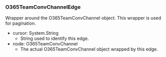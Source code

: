 ### O365TeamConvChannelEdge
Wrapper around the O365TeamConvChannel object. This wrapper is used for pagination.

- cursor: System.String
  - String used to identify this edge.
- node: O365TeamConvChannel
  - The actual O365TeamConvChannel object wrapped by this edge.
